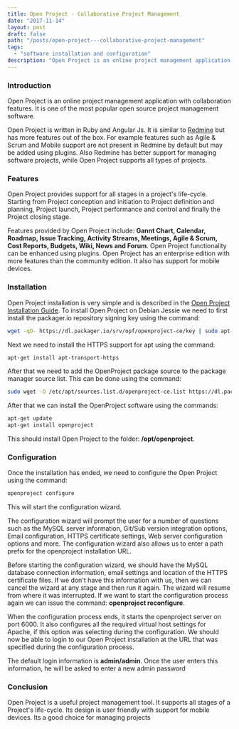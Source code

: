 ```yaml
---
title: Open Project - Collaborative Project Management
date: "2017-11-14"
layout: post
draft: false
path: "/posts/open-project---collaborative-project-management"
tags:
  - "software installation and configuration"
description: "Open Project is an online project management application with collaboration features. It is one of the most popular open source project management software."
---
```


### Introduction
Open Project is an online project management application with collaboration features. It is one of the most popular open source project management software.

Open Project is written in Ruby and Angular Js. It is similar to [Redmine](/posts/installing-and-configuring-redmine) but has more features out of the box. For example features such as Agile & Scrum and Mobile support are not present in Redmine by default but may be added using plugins. Also Redmine has better support for managing software projects, while Open Project supports all types of projects.

### Features
Open Project provides support for all stages in a project's life-cycle. Starting from Project conception and initiation to Project definition and planning, Project launch, Project performance and control and finally the Project closing stage.

Features provided by Open Project include: **Gannt Chart, Calendar, Roadmap, Issue Tracking, Activity Streams, Meetings, Agile & Scrum, Cost Reports, Budgets, Wiki, News and Forum**. Open Project functionality can be enhanced using plugins. Open Project has an enterprise edition with more features than the community edition. It also has support for mobile devices.

### Installation
Open Project installation is very simple and is described in the [Open Project Installation Guide](https://www.openproject.org/download-and-installation/#installation). To install Open Project on Debian Jessie we need to first install the packager.io repository signing key using the command:

```bash
wget -qO- https://dl.packager.io/srv/opf/openproject-ce/key | sudo apt-key add -
```

Next we need to install the HTTPS support for apt using the command:

```bash
apt-get install apt-transport-https
```

After that we need to add the OpenProject package source to the package manager source list. This can be done using the command:

```bash
sudo wget -O /etc/apt/sources.list.d/openproject-ce.list https://dl.packager.io/srv/opf/openproject-ce/stable/7/installer/debian/8.repo
```

After that we can install the OpenProject software using the commands:

```bash
apt-get update
apt-get install openproject
```

This should install Open Project to the folder: **/opt/openproject**.

### Configuration
Once the installation has ended, we need to configure the Open Project using the command:

```bash
openproject configure
```

This will start the configuration wizard.

The configuration wizard will prompt the user for a number of questions such as the MySQL server information, Git/Sub version integration options, Email configuration, HTTPS certificate settings, Web server configuration options and more. The configuration wizard also allows us to enter a path prefix for the openproject installation URL.

Before starting the configuration wizard, we should have the MySQL database connection information, email settings and location of the HTTPS certificate files. If we don't have this information with us, then we can cancel the wizard at any stage and then run it again. The wizard will resume from where it was interrupted. If we want to start the configuration process again we can issue the command: **openproject reconfigure**.

When the configuration process ends, it starts the openproject server on port 6000. It also configures all the required virtual host settings for Apache, if this option was selecting during the configuration. We should now be able to login to our Open Project installation at the URL that was specified during the configuration process.

The default login information is **admin/admin**. Once the user enters this information, he will be asked to enter a new admin password

### Conclusion
Open Project is a useful project management tool. It supports all stages of a Project's life-cycle. Its design is user friendly with support for mobile devices. Its a good choice for managing projects

